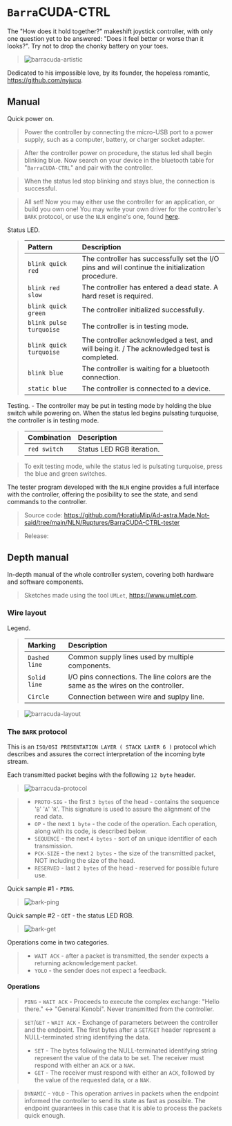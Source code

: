 # `Barra`CUDA-CTRL
The "How does it hold together?" makeshift joystick controller, with only one question yet to be answered: "Does it feel better or worse than it looks?". Try not to drop the chonky battery on your toes.

> ![barracuda-artistic](https://github.com/user-attachments/assets/fbdbcb51-6fd0-449a-890b-1a8cb49b5d47)

Dedicated to his impossible love, by its founder, the hopeless romantic, https://github.com/nyjucu.

## Manual
Quick power on.
> Power the controller by connecting the micro-USB port to a power supply, such as a computer, battery, or charger socket adapter.

> After the controller power on procedure, the status led shall begin blinking blue. Now search on your device in the bluetooth table for "`BarraCUDA-CTRL`" and pair with the controller.

> When the status led stop blinking and stays blue, the connection is successful.

> All set! Now you may either use the controller for an application, or build you own one! You may write your own driver for the controller's `BARK` protocol, or use the `NLN` engine's one, found [here](https://github.com/HoratiuMip/Ad-astra.Made.Not-said/blob/main/NLN/Include/NLN/SpecMod/barracuda-ctrl-nln-driver.hpp).

Status LED.
> | Pattern | Description |
> | :------ | :---------- |
> | `blink quick red` | The controller has successfully set the I/O pins and will continue the initialization procedure. |
> | `blink red slow` | The controller has entered a dead state. A hard reset is required. |
> | `blink quick green` | The controller initialized successfully. |
> | `blink pulse turquoise` | The controller is in testing mode. |
> | `blink quick turquoise` | The controller acknowledged a test, and will being it. / The acknowledged test is completed. |
> | `blink blue` | The controller is waiting for a bluetooth connection. |
> | `static blue` | The controller is connected to a device. |

Testing. - The controller may be put in testing mode by holding the blue switch while powering on. When the status led begins pulsating turquoise, the controller is in testing mode.
> | Combination | Description |
> | :------ | :---------- |
> | `red switch` | Status LED RGB iteration. |

> To exit testing mode, while the status led is pulsating turquoise, press the blue and green switches.

The tester program developed with the `NLN` engine provides a full interface with the controller, offering the posibility to see the state, and send commands to the controller.

> Source code: https://github.com/HoratiuMip/Ad-astra.Made.Not-said/tree/main/NLN/Ruptures/BarraCUDA-CTRL-tester

> Release:

## Depth manual
In-depth manual of the whole controller system, covering both hardware and software components. <br>
> Sketches made using the tool `UMLet`, https://www.umlet.com. 

### Wire layout
Legend.
> | Marking | Description |
> | :------ | :---------- |
> | `Dashed line` | Common supply lines used by multiple components. |
> | `Solid line` | I/O pins connections. The line colors are the same as the wires on the controller. |
> | `Circle` | Connection between wire and suplpy line. |

> ![barracuda-layout](https://github.com/user-attachments/assets/e80234c7-e637-4f68-9bb4-be34e6b94ccf)

### The `BARK` protocol 
This is an `ISO/OSI PRESENTATION LAYER ( STACK LAYER 6 )` protocol which describes and assures the correct interpretation of the incoming byte stream.

Each transmitted packet begins with the following `12 byte` header.
> ![barracuda-protocol](https://github.com/user-attachments/assets/9f8ac5d4-d58e-4072-bab2-7ab045a06dc5)

> - `PROTO-SIG` - the first `3 bytes` of the head - contains the sequence '`B`' '`A`' '`R`'. This signature is used to assure the alignment of the read data.
> - `OP` - the next `1 byte` - the code of the operation. Each operation, along with its code, is described below.
> - `SEQUENCE` - the next `4 bytes` - sort of an unique identifier of each transmission. 
> - `PCK-SIZE` - the next `2 bytes` - the size of the transmitted packet, NOT including the size of the head.
> - `RESERVED` - last `2 bytes` of the head - reserved for possible future use.

Quick sample #1 - `PING`.
> ![bark-ping](https://github.com/user-attachments/assets/7c659a77-a590-4b4e-ab1d-318f4d78de79)

Quick sample #2 - `GET` - the status LED RGB.
> ![bark-get](https://github.com/user-attachments/assets/f0d3cdc8-9708-4603-9901-0d1b3136401c)

Operations come in two categories.
> - `WAIT ACK` - after a packet is transmitted, the sender expects a returning acknowledgement packet.
> - `YOLO` - the sender does not expect a feedback.

#### Operations
> `PING` - `WAIT ACK` - Proceeds to execute the complex exchange: "Hello there." <-> "General Kenobi". Never transmitted from the controller.

> `SET`/`GET` - `WAIT ACK` - Exchange of parameters between the controller and the endpoint. The first bytes after a `SET`/`GET` header represent a NULL-terminated string identifying the data.
> - `SET` - The bytes following the NULL-terminated identifying string represent the value of the data to be set. The receiver must respond with either an `ACK` or a `NAK`.
> - `GET` - The receiver must respond with either an `ACK`, followed by the value of the requested data, or a `NAK`.

> `DYNAMIC` - `YOLO` - This operation arrives in packets when the endpoint informed the controller to send its state as fast as possible. The endpoint guarantees in this case that it is able to process the packets quick enough.



